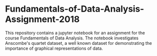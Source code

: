 # Fundamentals-of-Data-Analysis-Assignment-2018
This repository contains a jupyter notebook for an assignment for the course Fundamentals of Data Analysis. The notebook investigates Anscombe's quartet dataset, a well known dataset for demonstrating the importance of graphical representations of data.  

